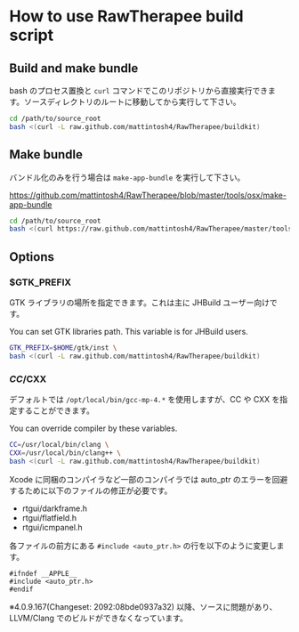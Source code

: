 # How to use RawTherapee build script #

## Build and make bundle ##

bash のプロセス置換と `curl` コマンドでこのリポジトリから直接実行できます。ソースディレクトリのルートに移動してから実行して下さい。

```bash
cd /path/to/source_root
bash <(curl -L raw.github.com/mattintosh4/RawTherapee/buildkit)
```

## Make bundle ##

バンドル化のみを行う場合は `make-app-bundle` を実行して下さい。

https://github.com/mattintosh4/RawTherapee/blob/master/tools/osx/make-app-bundle

```sh
cd /path/to/source_root
bash <(curl https://raw.github.com/mattintosh4/RawTherapee/master/tools/osx/make-app-bundle)
```

## Options ##

### $GTK_PREFIX ###

GTK ライブラリの場所を指定できます。これは主に JHBuild ユーザー向けです。

You can set GTK libraries path. This variable is for JHBuild users.

```bash
GTK_PREFIX=$HOME/gtk/inst \
bash <(curl -L raw.github.com/mattintosh4/RawTherapee/buildkit)
```

### $CC/$CXX ###

デフォルトでは `/opt/local/bin/gcc-mp-4.*` を使用しますが、CC や CXX を指定することができます。

You can override compiler by these variables.

```bash
CC=/usr/local/bin/clang \
CXX=/usr/local/bin/clang++ \
bash <(curl -L raw.github.com/mattintosh4/RawTherapee/buildkit)
```

Xcode に同梱のコンパイラなど一部のコンパイラでは auto_ptr のエラーを回避するために以下のファイルの修正が必要です。

- rtgui/darkframe.h
- rtgui/flatfield.h
- rtgui/icmpanel.h

各ファイルの前方にある `#include <auto_ptr.h>` の行を以下のように変更します。

```
#ifndef __APPLE__
#include <auto_ptr.h>
#endif
```

※4.0.9.167(Changeset: 2092:08bde0937a32) 以降、ソースに問題があり、LLVM/Clang でのビルドができなくなっています。